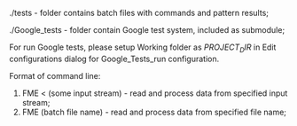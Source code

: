 ./tests - folder contains batch files with commands and pattern results;

./Google_tests - folder contain Google test system, included as submodule; 

For run Google tests, please setup Working folder as $PROJECT_DIR$ in Edit configurations dialog for Google_Tests_run configuration.

Format of command line:
1) FME  < (some input stream) - read and process data from specified input stream;
2) FME (batch file name) - read and process data from specified file name;